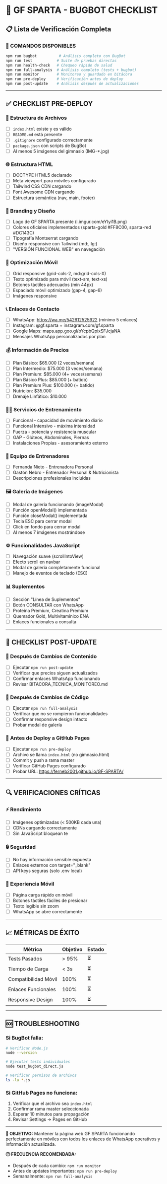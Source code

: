 # 🥊 GF SPARTA - BUGBOT CHECKLIST

## 📋 Lista de Verificación Completa

### 🔧 COMANDOS DISPONIBLES

```bash
npm run bugbot          # Análisis completo con BugBot
npm run test           # Suite de pruebas directas
npm run health-check   # Chequeo rápido de salud
npm run full-analysis  # Análisis completo (tests + bugbot)
npm run monitor        # Monitoreo y guardado en bitácora
npm run pre-deploy     # Verificación antes de deploy
npm run post-update    # Análisis después de actualizaciones
```

---

## ✅ CHECKLIST PRE-DEPLOY

### 📁 Estructura de Archivos
- [ ] `index.html` existe y es válido
- [ ] `README.md` está presente
- [ ] `.gitignore` configurado correctamente
- [ ] `package.json` con scripts de BugBot
- [ ] Al menos 5 imágenes del gimnasio (IMG-*.jpg)

### 🌐 Estructura HTML
- [ ] DOCTYPE HTML5 declarado
- [ ] Meta viewport para móviles configurado
- [ ] Tailwind CSS CDN cargando
- [ ] Font Awesome CDN cargando
- [ ] Estructura semántica (nav, main, footer)

### 🎨 Branding y Diseño
- [ ] Logo de GF SPARTA presente (i.imgur.com/eYIyi1B.png)
- [ ] Colores oficiales implementados (sparta-gold #FF8C00, sparta-red #DC143C)
- [ ] Tipografía Montserrat cargando
- [ ] Diseño responsive con Tailwind (md:, lg:)
- [ ] "VERSIÓN FUNCIONAL WEB" en navegación

### 📱 Optimización Móvil
- [ ] Grid responsive (grid-cols-2, md:grid-cols-X)
- [ ] Texto optimizado para móvil (text-sm, text-xs)
- [ ] Botones táctiles adecuados (min 44px)
- [ ] Espaciado móvil optimizado (gap-4, gap-6)
- [ ] Imágenes responsive

### 📞 Enlaces de Contacto
- [ ] WhatsApp: https://wa.me/542612525922 (mínimo 5 enlaces)
- [ ] Instagram: @gf.sparta + instagram.com/gf.sparta
- [ ] Google Maps: maps.app.goo.gl/bYcpbQpixSFJcjaNA
- [ ] Mensajes WhatsApp personalizados por plan

### 💰 Información de Precios
- [ ] Plan Básico: $65.000 (2 veces/semana)
- [ ] Plan Intermedio: $75.000 (3 veces/semana)
- [ ] Plan Premium: $85.000 (4+ veces/semana)
- [ ] Plan Básico Plus: $85.000 (+ batido)
- [ ] Plan Premium Plus: $100.000 (+ batido)
- [ ] Nutrición: $35.000
- [ ] Drenaje Linfático: $10.000

### 🏋️‍♂️ Servicios de Entrenamiento
- [ ] Funcional - capacidad de movimiento diario
- [ ] Funcional Intensivo - máxima intensidad
- [ ] Fuerza - potencia y resistencia muscular
- [ ] GAP - Glúteos, Abdominales, Piernas
- [ ] Instalaciones Propias - asesoramiento externo

### 👥 Equipo de Entrenadores
- [ ] Fernanda Nieto - Entrenadora Personal
- [ ] Gastón Nebro - Entrenador Personal & Nutricionista
- [ ] Descripciones profesionales incluidas

### 🖼️ Galería de Imágenes
- [ ] Modal de galería funcionando (imageModal)
- [ ] Función openModal() implementada
- [ ] Función closeModal() implementada
- [ ] Tecla ESC para cerrar modal
- [ ] Click en fondo para cerrar modal
- [ ] Al menos 7 imágenes mostrándose

### ⚙️ Funcionalidades JavaScript
- [ ] Navegación suave (scrollIntoView)
- [ ] Efecto scroll en navbar
- [ ] Modal de galería completamente funcional
- [ ] Manejo de eventos de teclado (ESC)

### 📊 Suplementos
- [ ] Sección "Línea de Suplementos"
- [ ] Botón CONSULTAR con WhatsApp
- [ ] Proteína Premium, Creatina Premium
- [ ] Quemador Gold, Multivitamínico ENA
- [ ] Enlaces funcionales a consulta

---

## 🚨 CHECKLIST POST-UPDATE

### 📝 Después de Cambios de Contenido
- [ ] Ejecutar `npm run post-update`
- [ ] Verificar que precios siguen actualizados
- [ ] Confirmar enlaces WhatsApp funcionando
- [ ] Revisar BITACORA_TECNICA_MONITOREO.md

### 🔄 Después de Cambios de Código
- [ ] Ejecutar `npm run full-analysis`
- [ ] Verificar que no se rompieron funcionalidades
- [ ] Confirmar responsive design intacto
- [ ] Probar modal de galería

### 🚀 Antes de Deploy a GitHub Pages
- [ ] Ejecutar `npm run pre-deploy`
- [ ] Archivo se llama `index.html` (no gimnasio.html)
- [ ] Commit y push a rama master
- [ ] Verificar GitHub Pages configurado
- [ ] Probar URL: https://ferneb2001.github.io/GF-SPARTA/

---

## 🔍 VERIFICACIONES CRÍTICAS

### ⚡ Rendimiento
- [ ] Imágenes optimizadas (< 500KB cada una)
- [ ] CDNs cargando correctamente
- [ ] Sin JavaScript bloquean te

### 🔒 Seguridad
- [ ] No hay información sensible expuesta
- [ ] Enlaces externos con target="_blank"
- [ ] API keys seguras (solo .env local)

### 📱 Experiencia Móvil
- [ ] Página carga rápido en móvil
- [ ] Botones táctiles fáciles de presionar
- [ ] Texto legible sin zoom
- [ ] WhatsApp se abre correctamente

---

## 📈 MÉTRICAS DE ÉXITO

| Métrica | Objetivo | Estado |
|---------|----------|--------|
| Tests Pasados | > 95% | ⏳ |
| Tiempo de Carga | < 3s | ⏳ |
| Compatibilidad Móvil | 100% | ⏳ |
| Enlaces Funcionales | 100% | ⏳ |
| Responsive Design | 100% | ⏳ |

---

## 🆘 TROUBLESHOOTING

### Si BugBot falla:
```bash
# Verificar Node.js
node --version

# Ejecutar tests individuales
node test_bugbot_direct.js

# Verificar permisos de archivos
ls -la *.js
```

### Si GitHub Pages no funciona:
1. Verificar que el archivo sea `index.html`
2. Confirmar rama master seleccionada
3. Esperar 10 minutos para propagación
4. Revisar Settings → Pages en GitHub

---

**🎯 OBJETIVO:** Mantener la página web GF SPARTA funcionando perfectamente en móviles con todos los enlaces de WhatsApp operativos y información actualizada.

**🕐 FRECUENCIA RECOMENDADA:**
- Después de cada cambio: `npm run monitor`
- Antes de updates importantes: `npm run pre-deploy`
- Semanalmente: `npm run full-analysis`